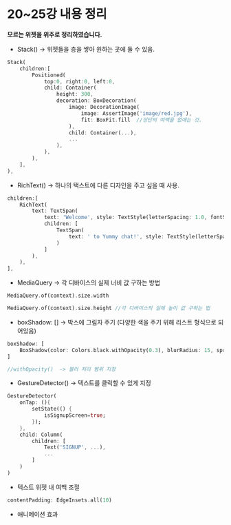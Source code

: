 # 20~25강 내용 정리
**모르는 위젯을 위주로 정리하였습니다.**

- Stack()
→ 위젯들을 층을 쌓아 원하는 곳에 둘 수 있음.

```dart
Stack(
	children:[
		Positioned(
			top:0, right:0, left:0,
			child: Container(
				height: 300,
				decoration: BoxDecoration(
					image: DecorationImage(
						image: AssertImage('image/red.jpg'),
						fit: BoxFit.fill  //상단의 여백을 없애는 것.
					),
					child: Container(...),
					...
				),
			),
		),
	],
),
```

- RichText()
→ 하나의 택스트에 다른 디자인을 주고 싶을 때 사용.

```dart
children:[
	RichText(
		text: TextSpan(
			text: 'Welcome', style: TextStyle(letterSpacing: 1.0, fontSize: 25, color: Colors.white),
			children: [
				TextSpan(
					text: ' to Yummy chat!', style: TextStyle(letterSpacing: 1.0, fontSize: 25, color: Colors.white, fontWeight: FontWeight.bold),
				)
			]
		),
	),
],
```

- MediaQuery
→ 각 디바이스의 실제 너비 값 구하는 방법

```dart
MediaQuery.of(context).size.width

MediaQuery.of(context).size.height //각 디바이스의 실제 높이 값 구하는 법
```

- boxShadow: []
→ 박스에 그림자 주기  (다양한 색을 주기 위해 리스트 형식으로 되어있음)
```dart
boxShadow: [
	BoxShadow(color: Colors.black.withOpacity(0.3), blurRadius: 15, spreadRadius: 5)
]

//withOpacity()  -> 블러 처리 범위 지정
```

- GestureDetector()
→ 텍스트를 클릭할 수 있게 지정

```dart
GestureDetector(
	onTap: (){
		setState(() {
			isSignupScreen=true;
		});
	},
	child: Column(
		children: [
			Text('SIGNUP', ...),
			...
		]
	)
)
```

- 텍스트 위젯 내 여백 조절

```dart
contentPadding: EdgeInsets.all(10)
```

- 애니메이션 효과
